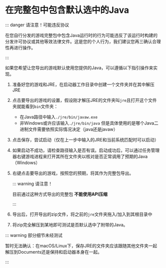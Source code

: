 # 在完整包中包含默认选中的Java

::: danger 请注意！可能违反协议

在您自行分发的游戏完整包中包含Java运行时的行为可能违反了该运行时构建的分发许可协议或其他等效法律文件。这是您的个人行为，我们建议您再三确认合理性再进行操作。

:::

如果您希望让您导出的游戏默认使用您提供的Java，可以遵循以下指引操作来实现。

1. 准备好您的游戏和JRE，在启动器工作目录中创建一个文件夹并在其中解压JRE

2. 点击要导出的游戏的设置，假设刚才解压JRE的文件夹叫`jre`且打开这个文件夹就能看到`bin`文件夹：

   - 在Java路径中输入`./jre/bin/javaw.exe`
   - 非Windows或许应该输入`./jre/bin/java` 但是具体使用的是哪个Java二进制文件需要依照实际情况决定（java还是javaw）

3. 点击保存，尝试启动（仅在上一步中输入的JRE和当前系统匹配时可以启动）

4. 如果启动不成功，请检查路径输入是否有误。启动成功后，可以通过任务管理器右键游戏进程来打开其所在文件夹以核对是否正常调用了预期的Java（Windows）

5. 右键点击要导出的游戏，按照您的预期，将其作为完整包导出。

   ::: warning 请注意！

   目前通过这种方式导出的完整包 **不能使用API压缩**

   :::

6. 导出后，打开导出的zip文件，将之前的`jre`文件夹拖入/加入到其根目录中

7. 将zip完全解压到某地即可测试是否默认选中了附带的Java。

::: warning 部分细节未经测试

暂时无法确认：在macOS/Linux下，保存JRE的文件夹应该跟随其他文件夹一起解压到Documents还是保持和启动器本身在一起。

:::
